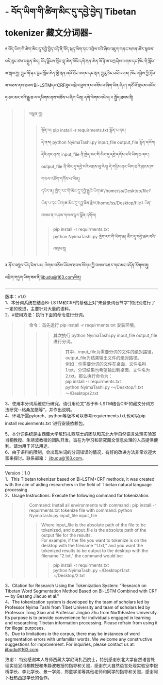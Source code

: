 # - བོད་ཡིག་གི་ཚིག་མིང་དུ་དབྱེ་བྱེད། Tibetan tokenizer 藏文分词器-
༡ བོད་ཡིག་གི་ཚིག་མིང་དུ་དབྱེ་བྱེད་འདི་ནི་བོད་སྐད་ཡིག་དང་འབྲེལ་བའི་ཞིབ་འཇུག་གནང་མཁན་ཚོར་སྟབས་བདེ་ཅུང་ཙམ་བསྐྲུན་ཆེད། བོད་ལྗོངས་སློབ་གྲྭ་ཆེན་མོའི་དགེ་རྒན་ཆེན་མོ་ཉི་མ་བཀྲ་ཤིས་ལགས་དང་ཁོང་གི་སློབ་མ་སྐལ་རྒྱ། ཀྲུང་གོ་ཤར་བྱང་སློབ་ཆེན་གྱི་རྒན་ཞའོ་ཐོང་ལགས་དང་རྒན་ཀྲུའུ་ཅིང་པའོ་ལགས། ཁོང་གཉིས་ཀྱི་སློབ་མ་བཅས་ནས་ཐབས་Bi-LSTMདང་CRFཟུང་འབྲེལ་བྱས་ནས་བཟོས་པ་ཞིག་ཡིན་ཞིང་། གཙོ་བོ་གྲངས་འབོར་ཧ་ཅང་མང་བའི་རྒྱུ་ཆ་ལ་དམིགས་ནས་བཟོས་པ་ཞིག་ཡིན། དགེ་ལེགས་འཕེལ།
༢ སྤྱོད་ཐབས་ནི།   
>>བསྣན་བྱ།:
>>>སྔོན་ལ། pip install -r requirments.txt སྣོན་པ་དང་།   
>>>དེ་ནས། python  NyimaTashi.py  input_file  output_file  སྣོན་དགོས།  
>>>དེའི་ནང་ནས། input_file ནི་ཁྱེད་རང་གི་མིང་དུ་དབྱེ་དགོས་པའི་ཡིག་ཆ་དང་། output_file ནི་མིང་དུ་དབྱེ་བའི་འབྲས་བུ་རེད། དེ་གཉིས་ནང་ཡིག་ཆའི་ཁུངས་ཁ་གསལ་འཇོག་དགོས་པ་ཡིན།  
>>>དཔེར་ན། ཁྱེད་རང་གི་མིང་དུ་དབྱེ་རྒྱུའི་ཡིག་ཆ་/home/ss/Desktop/file༡ ཡིན་པ་དང་ཡིག་ཆ་མིང་དུ་དབྱ་ཟིན་རྗེས་/home/ss/Desktop/file༢ ཡིན་བསམ་ན་གཤམ་གསལ་ལྟར་སྣོན་དགོས།   
>>>>pip install -r requirments.txt  
>>>>python  NyimaTashi.py ཁྱེད་རང་གི་ཡིག་ཆ། མིེང་དུ་དབྱེ་ཚར་བའི་འབྲས་བུ།   

༣ ནོར་འཁྲུལ་ཡོད་ངེས་པས། ལེགས་བཅོས་ཡོངས་ཐབས་སོགས་ཀྱི་བསམ་འཆར་གང་མང་འདོན་རོགས་ཞུ། འབྲེག་གཏུག་ཡིག་ཟམ་ནི་jibudu@163.comཡིན།  


   ******
     
版本：v1.0  
1、本分词系统在结合Bi-LSTM和CRF的基础上对“未登录词音节字”的识别进行了一定的改进，主要针对大量的语料。  
2、#使用方法：执行下面的命令进行分词。
>>命令：首先运行 pip install -r requirments.txt 安装环境。
>>>> 其次执行 python NyimaTashi.py input_file output_file 进行分词。
>>>>> 其中，input_file为需要分词的文件的绝对路径，output_file为结果输出文件的绝对路径。  
>>例如：你需要分词的文件在桌面，文件名叫1.txt，分词结果也希望输出到桌面，文件名为2.txt。那么执行命令为：    
>>>>pip install -r requirments.txt  
>>>>python NyimaTashi.py ～/Desktop/1.txt ～/Desktop/2.txt

3、使用本分词系统进行研究，请引用论文“基于Bi-LSTM结合CRF的藏文分词方法研究--格桑加措等”，并作出说明。  
4、环境所需pytorch、python等版本可以参考requierments.txt,也可以pip install requierments.txt ་进行安装依赖包。  
5、本分词系统是由西藏大学尼玛扎西院士的团队和东北大学自然语言处理实验室肖桐教授、朱靖波教授的团队开发，旨在为学习和研究藏文信息处理的人员提供便利。请勿用于非法用途。  
6、由于语料的限制，会出现生词的分词错误的情况，有好的改进方法非常欢迎大家来探讨。联系邮箱： jibudu@163.com。  
 

  ******
    
Version：1.0   
1、This Tibetan tokenizer based on Bi-LSTM+CRF methods, it was created with the aim of aiding researchers in the field of Tibetan natural language processing.   
2、Usage Instructions: Execute the following command for tokenization.   
>>Command: 
Install all environments with command : pip install -r requirments.txt
tokenize file with command: python NyimaTashi.py input_file input_file     
>>>Where input_file is the absolute path of the file to be tokenized, and output_file is the absolute path of the output file for the results.  
>>>For example, if the file you want to tokenize is on the desktop with the filename "1.txt," and you want the tokenized results to be output to the desktop with the filename "2.txt," the command would be:      
>>>>pip install -r requirments.txt  
>>>>python NyimaTashi.py ~/Desktop/1.txt ~/Desktop/2.txt
  
3、Citation for Research Using the Tokenization System: "Research on Tibetan Word Segmentation Method Based on Bi-LSTM Combined with CRF — by Gesang Jiacuo et al."  
4、The tokenization system is developed by the team of scholars led by Professor Nyima Tashi from Tibet University and team of scholars led by Professor Tong Xiao and Professor Jingbo Zhu from NorthEasten University. Its purpose is to provide convenience for individuals engaged in learning and researching Tibetan information processing. Please refrain from using it for illegal purposes.  
5、Due to limitations in the corpus, there may be instances of word segmentation errors with unfamiliar words. We welcome any constructive suggestions for improvement. For inquiries, please contact us at: jibudu@163.com.  

致谢：
特别感谢本人导师西藏大学尼玛扎西院士，特别感谢东北大学自然语言处理实验室肖桐教授和朱静波教授的指导和关照，感谢东大自然语言处理实验室李银桥学长、李北学长、景一学弟、郑童学弟等其他老师和同学的指导和关照，感谢阿卜杜热西提学长的合作。
